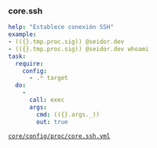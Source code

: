 ### core.ssh

```yml
help: "Establece conexión SSH"
example:
- (({}.tmp.proc.sig)) @seidor.dev
- (({}.tmp.proc.sig)) @seidor.dev whoami
task:
  require:
    config: 
      - .* target
  do:
    -
      call: exec
      args:
        cmd: (({}.args._))
        out: true
```
[```core/config/proc/core.ssh.yml```](../app/core/config/proc/core.ssh.yml)
